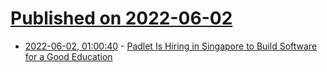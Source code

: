 # [Published on 2022-06-02](index.md)

* [2022-06-02, 01:00:40](https://news.ycombinator.com/item?id=31590099) - [Padlet Is Hiring in Singapore to Build Software for a Good Education](https://padlet.jobs)
